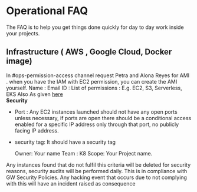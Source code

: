 # Operational FAQ

 The FAQ is to help you get things done quickly for day to day work inside your projects. 
  
 ## Infrastructure ( AWS , Google Cloud, Docker image)

In  #ops-permission-access  channel request Petra and Alona Reyes for AMI . when you have the IAM with EC2 permission, you can create the AMI yourself. 
Name : 
Email ID : 
List of permissions : E.g. EC2, S3, Serverless, EKS
Also As given [here](https://www.packer.io/docs/builders/amazon#iam-task-or-instance-role)  
**Security** 

 - Port : Any EC2 instances launched should not have any open ports unless necessary, if ports are open there should be a conditional access enabled for a specific IP address only through that port, no publicly facing IP address.
 - security tag: It should have a security tag

    Owner: Your name 
    Team : K8
    Scope: Your Project name.

Any instances found that do not fulfil this criteria will be deleted for security reasons, security audits will be performed daily. This is in compliance with GW Security Policies.
Any hacking event that occurs due to not complying with this will have an incident raised as consequence
